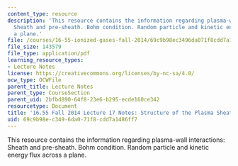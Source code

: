 ```yaml
---
content_type: resource
description: 'This resource contains the information regarding plasma-wall interactions:
  Sheath and pre-sheath. Bohm condition. Random particle and kinetic energy flux across
  a plane.'
file: /courses/16-55-ionized-gases-fall-2014/69c9b98ec3496da071f8cdd7a1486ff7_MIT16_55F14_Lecture17.pdf
file_size: 143579
file_type: application/pdf
learning_resource_types:
- Lecture Notes
license: https://creativecommons.org/licenses/by-nc-sa/4.0/
ocw_type: OCWFile
parent_title: Lecture Notes
parent_type: CourseSection
parent_uid: 2bfbd890-64f8-23e6-b295-ecde160ce342
resourcetype: Document
title: '16.55 Fall 2014 Lecture 17 Notes: Structure of the Plasma Sheath'
uid: 69c9b98e-c349-6da0-71f8-cdd7a1486ff7
---
```

This resource contains the information regarding plasma-wall interactions: Sheath and pre-sheath. Bohm condition. Random particle and kinetic energy flux across a plane.